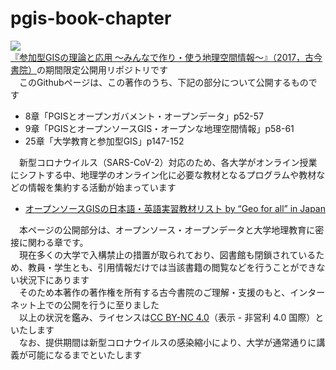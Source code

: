 # pgis-book-chapter
![](https://i.imgur.com/7vfcHWj.jpg)<br>
[『参加型GISの理論と応用 〜みんなで作り・使う地理空間情報〜』（2017，古今書院）](http://www.kokon.co.jp/book/b281804.html)の期間限定公開用リポジトリです<br>
　このGithubページは、この著作のうち、下記の部分について公開するものです

* 8章「PGISとオープンガバメント・オープンデータ」p52-57
* 9章「PGISとオープンソースGIS・オープンな地理空間情報」p58-61
* 25章「大学教育と参加型GIS」p147-152

　新型コロナウイルス（SARS-CoV-2）対応のため、各大学がオンライン授業にシフトする中、地理学のオンライン化に必要な教材となるプログラムや教材などの情報を集約する活動が始まっています

* [オープンソースGISの日本語・英語実習教材リスト by “Geo for all” in Japan](https://hackmd.io/@tosseto/geoforalljapan)

　本ページの公開部分は、オープンソース・オープンデータと大学地理教育に密接に関わる章です。<br>
　現在多くの大学で入構禁止の措置が取られており、図書館も閉鎖されているため、教員・学生とも、引用情報だけでは当該書籍の閲覧などを行うことができない状況下にあります<br>
　そのため本著作の著作権を所有する古今書院のご理解・支援のもと、インターネット上での公開を行うに至りました<br>
　以上の状況を鑑み、ライセンスは[CC BY-NC 4.0](https://creativecommons.org/licenses/by-nc/4.0/deed.ja)（表示 - 非営利 4.0 国際）といたします<br>
　なお、提供期間は新型コロナウイルスの感染縮小により、大学が通常通りに講義が可能になるまでといたします
